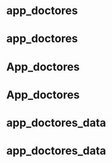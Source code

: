 # app_doctores
# app_doctores
# App_doctores
# App_doctores
# app_doctores_data
# app_doctores_data
